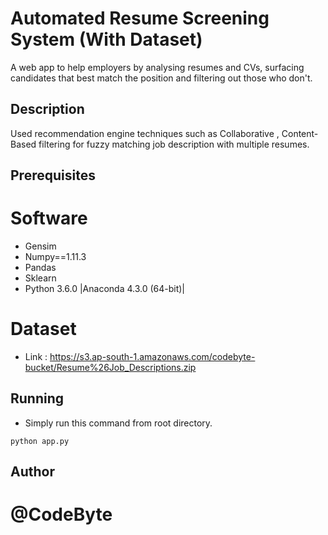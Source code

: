 # Automated Resume Screening System (With Dataset)
A web app to help employers by analysing resumes and CVs, surfacing candidates that best match the position and filtering out those who don't.

## Description
Used recommendation engine techniques such as Collaborative , Content-Based filtering for fuzzy matching job description with multiple resumes.

## Prerequisites

# Software
* Gensim
* Numpy==1.11.3
* Pandas
* Sklearn
* Python 3.6.0 |Anaconda 4.3.0 (64-bit)|

# Dataset

* Link : https://s3.ap-south-1.amazonaws.com/codebyte-bucket/Resume%26Job_Descriptions.zip

## Running

* Simply run this command from root directory.

```
python app.py

```

## Author

# @CodeByte
